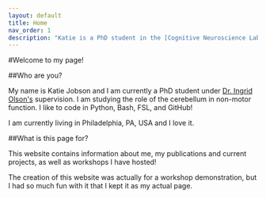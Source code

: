 ```yaml
---
layout: default
title: Home
nav_order: 1
description: "Katie is a PhD student in the [Cognitive Neuroscience Lab](https://sites.temple.edu/cnltu/) at Temple University."
---
```


#Welcome to my page!

##Who are you?

My name is Katie Jobson and I am currently a PhD student under [Dr. Ingrid Olson's](https://sites.temple.edu/cnltu/ingrid-olson-phd/) supervision. I am studying the role of the cerebellum in non-motor function. I like to code in Python, Bash, FSL, and GitHub!

I am currently living in Philadelphia, PA, USA and I love it. 

##What is this page for?

This website contains information about me, my publications and current projects, as well as workshops I have hosted!

The creation of this website was actually for a workshop demonstration, but I had so much fun with it that I kept it as my actual page.


